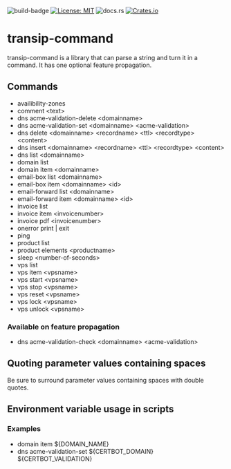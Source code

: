 ![build-badge](https://github.com/paulusminus/transipctl/actions/workflows/rust.yml/badge.svg)
[![License: MIT](https://img.shields.io/badge/License-MIT-yellow.svg)](https://opensource.org/licenses/MIT)
![docs.rs](https://img.shields.io/docsrs/transip-command)
[![Crates.io](https://img.shields.io/crates/v/transip-command)](https://crates.io/crates/transip-command)

# transip-command

transip-command is a library that can parse a string and turn it in a command.
It has one optional feature propagation.

## Commands

- availibility-zones
- comment \<text\>
- dns acme-validation-delete \<domainname\>
- dns acme-validation-set \<domainname\> \<acme-validation\>
- dns delete \<domainname\> \<recordname\> \<ttl\> \<recordtype\> \<content\>
- dns insert \<domainname\> \<recordname\> \<ttl\> \<recordtype\> \<content\>
- dns list \<domainname\>
- domain list
- domain item \<domainname\>
- email-box list \<domainname\>
- email-box item \<domainname\> \<id\>
- email-forward list \<domainname\>
- email-forward item \<domainname\> \<id\>
- invoice list
- invoice item \<invoicenumber\>
- invoice pdf \<invoicenumber\>
- onerror print | exit
- ping
- product list
- product elements \<productname\>
- sleep \<number-of-seconds\>
- vps list
- vps item \<vpsname\>
- vps start \<vpsname\>
- vps stop \<vpsname\>
- vps reset \<vpsname\>
- vps lock \<vpsname\>
- vps unlock \<vpsname\>

### Available on feature propagation

- dns acme-validation-check \<domainname\> \<acme-validation\>

## Quoting parameter values containing spaces

Be sure to surround parameter values containing spaces with double quotes.

## Environment variable usage in scripts

### Examples

- domain item \${DOMAIN_NAME}
- dns acme-validation-set \${CERTBOT_DOMAIN} \${CERTBOT_VALIDATION}
